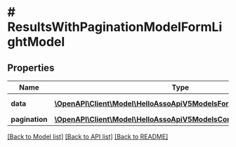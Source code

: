 # # ResultsWithPaginationModelFormLightModel

## Properties

Name | Type | Description | Notes
------------ | ------------- | ------------- | -------------
**data** | [**\OpenAPI\Client\Model\HelloAssoApiV5ModelsFormsFormLightModel[]**](HelloAssoApiV5ModelsFormsFormLightModel.md) | Data property | [optional]
**pagination** | [**\OpenAPI\Client\Model\HelloAssoApiV5ModelsCommonPaginationModel**](HelloAssoApiV5ModelsCommonPaginationModel.md) |  | [optional]

[[Back to Model list]](../../README.md#models) [[Back to API list]](../../README.md#endpoints) [[Back to README]](../../README.md)
